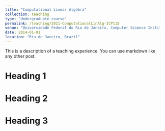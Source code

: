 ```yaml
---
title: "Computational Linear Algebra"
collection: teaching
type: "Undergraduate course"
permalink: /teaching/2021-ComputationalLinAlg-ICP115
venue: "Universidade Federal do Rio de Janeiro, Computer Science Institute"
date: 2014-01-01
location: "Rio de Janeiro, Brazil"
---
```


This is a description of a teaching experience. You can use markdown like any other post.

Heading 1
======

Heading 2
======

Heading 3
======